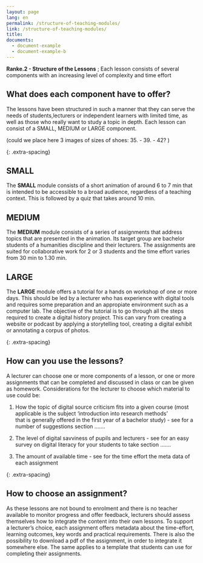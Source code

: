 ```yaml
---
layout: page
lang: en
permalink: /structure-of-teaching-modules/
link: /structure-of-teaching-modules/
title: 
documents:
  - document-example
  - document-example-b
---
```


**Ranke.2 - Structure of the Lessons** ; Each lesson consists of several components with an increasing level of complexity and time effort   

<!-- more -->

## What does each component have to offer? 

The lessons have been structured in such a manner that they can serve the needs of students,lecturers or independent learners with limited time, as well as those who really want to study a topic in depth. Each lesson can consist of a SMALL, MEDIUM or LARGE component.

(could we place here 3 images of sizes of shoes: 35.  -    39.   -   42? ) 


{: .extra-spacing}
## SMALL   
The **SMALL** module consists of a short animation of around 6 to 7 min that is intended to be accessible to a broad audience, regardless of a teaching context. This is followed by a quiz that takes around 10 min.

## MEDIUM  
The **MEDIUM** module consists of a series of assignments that address topics that are presented in the animation. Its target group are bachelor students of a humanities discipline and their lecturers. The assignments are suited for collaborative work for 2 or 3 students and the time effort varies from 30 min to 1.30 min.

## LARGE
The **LARGE** module offers a tutorial for a hands on workshop of one or more days. This should be led by a lecturer who has experience with digital tools and requires some preparation and an appropiate environment such as a computer lab. 
The objective of the tutorial is to go through all the steps required to create a digital history project. This can vary from creating a  website or podcast by applying a storytelling tool, creating a digital exhibit or annotating a corpus of photos. 

{: .extra-spacing}
## How can you use the lessons?

A lecturer can choose one or more components of a lesson, or one or more assignments that can be completed and discussed in class or can be given as homework. Considerations for the lecturer to choose which material to use could be:  

1. How the topic of digital source criticism fits into a given course (most applicable is the subject ‘introduction into research methods’   
that is generally offered in the first year of a bachelor study) - see for a number of suggestions section .......

2. The level of digital savviness of pupils and lecturers - see for an easy survey on digital literacy for your students to take section .......

3. The amount of available time - see for the time effort the meta data of each assignment 

{: .extra-spacing}
## How to choose an assignment?

As these lessons are not bound to enrolment and there is no teacher available to monitor progress and offer feedback, lecturers should assess themselves how to integrate the content into their own lessons. To support a lecturer’s choice, each assignment offers metadata about the time-effort, learning outcomes, key words and practical requirements. There is also the possibility to download a pdf of the assignment, in order to integrate it somewhere else. The same applies to a template that students can use for completing their assignments.




